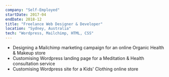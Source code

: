 ```yaml
---
company: "Self-Employed"
startDate: 2017-04
endDate: 2018-12
title: "Freelance Web Designer & Developer"
location: "Sydney, Australia"
tech: "Wordpress, Mailchimp, HTML, CSS"
---
```

- Designing a Mailchimp marketing campaign for an online Organic Health & Makeup store
- Customising Wordpress landing page for a Meditation & Health consultation service
- Customising Wordpress site for a Kids' Clothing online store
